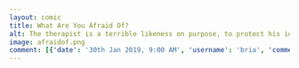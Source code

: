 ```yaml
---
layout: comic
title: What Are You Afraid Of?
alt: The therapist is a terrible likeness on purpose, to protect his identity.
image: afraidof.png
comment: [{'date': '30th Jan 2019, 9:00 AM', 'username': 'bria', 'comment': 'Ok everyone I&#039;m drawing like this from way on because I like it, and my total lack of skill is slightly less obvious.'}]
---
```

